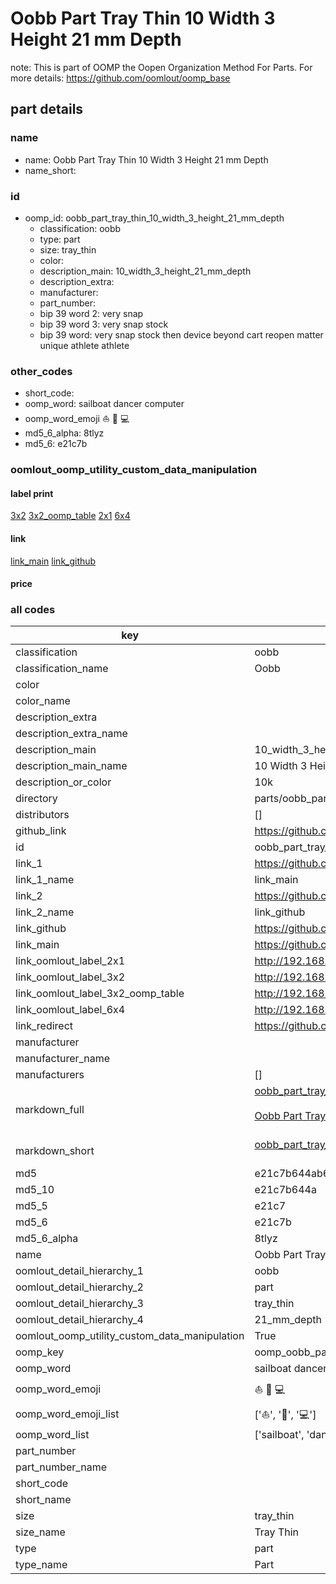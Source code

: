 # Oobb Part Tray Thin 10 Width 3 Height 21 mm Depth  

note: This is part of OOMP the Oopen Organization Method For Parts. For more details: https://github.com/oomlout/oomp_base

##  part details
  







### name
* name: Oobb Part Tray Thin 10 Width 3 Height 21 mm Depth
* name_short: 
### id
* oomp_id: oobb_part_tray_thin_10_width_3_height_21_mm_depth
  * classification: oobb
  * type: part
  * size: tray_thin
  * color: 
  * description_main: 10_width_3_height_21_mm_depth
  * description_extra: 
  * manufacturer: 
  * part_number: 
  * bip 39 word 2: very snap
  * bip 39 word 3: very snap stock
  * bip 39 word: very snap stock then device beyond cart reopen matter unique athlete athlete

### other_codes
* short_code: 
* oomp_word: sailboat dancer computer
* oomp_word_emoji :sailboat: :dancer: :computer:
* md5_6_alpha: 8tlyz
* md5_6: e21c7b






### oomlout_oomp_utility_custom_data_manipulation
#### label print
[3x2](http://192.168.1.245:1112/?label=oomp%208tlyz)
[3x2_oomp_table](http://192.168.1.108:1112/?label=oomp%208tlyz)
[2x1](http://192.168.1.242:1112/?label=oomp%208tlyz)
[6x4](http://192.168.1.55:1112/?label=oomp%208tlyz)    

#### link

[link_main](https://github.com/oomlout/oomlout_oomp_version_1_messy/tree/main/parts/oobb_part_tray_thin_10_width_3_height_21_mm_depth) [link_github](https://github.com/oomlout/oomlout_oomp_version_1_messy/tree/main/parts/oobb_part_tray_thin_10_width_3_height_21_mm_depth)                             

#### price







### all codes 
| key | value |  
| --- | --- |  
| classification | oobb |  
| classification_name | Oobb |  
| color |  |  
| color_name |  |  
| description_extra |  |  
| description_extra_name |  |  
| description_main | 10_width_3_height_21_mm_depth |  
| description_main_name | 10 Width 3 Height 21 mm Depth |  
| description_or_color | 10k |  
| directory | parts/oobb_part_tray_thin_10_width_3_height_21_mm_depth |  
| distributors | [] |  
| github_link | https://github.com/oomlout/oomlout_oomp_part_src/tree/main/parts/oobb_part_tray_thin_10_width_3_height_21_mm_depth |  
| id | oobb_part_tray_thin_10_width_3_height_21_mm_depth |  
| link_1 | https://github.com/oomlout/oomlout_oomp_version_1_messy/tree/main/parts/oobb_part_tray_thin_10_width_3_height_21_mm_depth |  
| link_1_name | link_main |  
| link_2 | https://github.com/oomlout/oomlout_oomp_version_1_messy/tree/main/parts/oobb_part_tray_thin_10_width_3_height_21_mm_depth |  
| link_2_name | link_github |  
| link_github | https://github.com/oomlout/oomlout_oomp_version_1_messy/tree/main/parts/oobb_part_tray_thin_10_width_3_height_21_mm_depth |  
| link_main | https://github.com/oomlout/oomlout_oomp_version_1_messy/tree/main/parts/oobb_part_tray_thin_10_width_3_height_21_mm_depth |  
| link_oomlout_label_2x1 | http://192.168.1.242:1112/?label=oomp%208tlyz |  
| link_oomlout_label_3x2 | http://192.168.1.245:1112/?label=oomp%208tlyz |  
| link_oomlout_label_3x2_oomp_table | http://192.168.1.108:1112/?label=oomp%208tlyz |  
| link_oomlout_label_6x4 | http://192.168.1.55:1112/?label=oomp%208tlyz |  
| link_redirect | https://github.com/oomlout/oomlout_oomp_version_1_messy/tree/main/parts/oobb_part_tray_thin_10_width_3_height_21_mm_depth |  
| manufacturer |  |  
| manufacturer_name |  |  
| manufacturers | [] |  
| markdown_full | [oobb_part_tray_thin_10_width_3_height_21_mm_depth](none)<br>[](none)<br>[Oobb Part Tray Thin 10 Width 3 Height 21 Mm Depth](none)<br><br> |  
| markdown_short | [oobb_part_tray_thin_10_width_3_height_21_mm_depth](none)<br><br> |  
| md5 | e21c7b644ab66460571e5e03ac335797 |  
| md5_10 | e21c7b644a |  
| md5_5 | e21c7 |  
| md5_6 | e21c7b |  
| md5_6_alpha | 8tlyz |  
| name | Oobb Part Tray Thin 10 Width 3 Height 21 mm Depth |  
| oomlout_detail_hierarchy_1 | oobb |  
| oomlout_detail_hierarchy_2 | part |  
| oomlout_detail_hierarchy_3 | tray_thin |  
| oomlout_detail_hierarchy_4 | 21_mm_depth |  
| oomlout_oomp_utility_custom_data_manipulation | True |  
| oomp_key | oomp_oobb_part_tray_thin_10_width_3_height_21_mm_depth |  
| oomp_word | sailboat dancer computer |  
| oomp_word_emoji | :sailboat: :dancer: :computer: |  
| oomp_word_emoji_list | [':sailboat:', ':dancer:', ':computer:'] |  
| oomp_word_list | ['sailboat', 'dancer', 'computer'] |  
| part_number |  |  
| part_number_name |  |  
| short_code |  |  
| short_name |  |  
| size | tray_thin |  
| size_name | Tray Thin |  
| type | part |  
| type_name | Part |  

